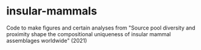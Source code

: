 # insular-mammals
Code to make figures and certain analyses from "Source pool diversity and proximity shape the compositional uniqueness of insular mammal assemblages worldwide" (2021)

